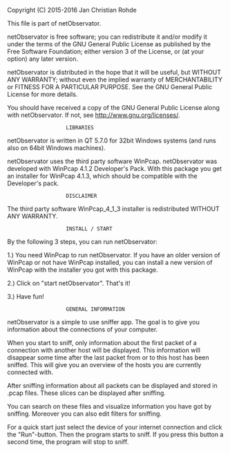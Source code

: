 Copyright (C) 2015-2016 Jan Christian Rohde

This file is part of netObservator.

netObservator is free software; you can redistribute it and/or modify it under
the terms of the GNU General Public License as published by the Free Software
Foundation; either version 3 of the License, or (at your option) any later
version.

netObservator is distributed in the hope that it will be useful, but WITHOUT
ANY WARRANTY; without even the implied warranty of MERCHANTABILITY or FITNESS
FOR A PARTICULAR PURPOSE. See the GNU General Public License for more details.

You should have received a copy of the GNU General Public License along with
netObservator. If not, see http://www.gnu.org/licenses/.



                       LIBRARIES

netObservator is written in QT 5.7.0 for 32bit Windows systems (and runs also
on 64bit Windows machines).

netObservator uses the third party software WinPcap. netObservator was
developed with WinPcap 4.1.2 Developer's Pack. With this package you get an
installer for WinPcap 4.1.3, which should be compatible with the Developer's
pack.



                       DISCLAIMER
	
The third party software WinPcap_4_1_3 installer is redistributed WITHOUT ANY
WARRANTY.


	
                       INSTALL / START
					
By the following 3 steps, you can run netObservator:

1.) You need WinPcap to run netObservator. If you have an older version of
WinPcap or not have WinPcap installed, you can install a new version of WinPcap
with the installer you got with this package.

2.) Click on "start netObservator". That's it! 

3.) Have fun!



                       GENERAL INFORMATION

netObservator is a simple to use sniffer app. The goal is to give you
information about the connections of your computer.

When you start to sniff, only information about the first packet of a
connection with another host will be displayed. This information will
disappear some time after the last packet from or to this host has been
sniffed. This will give you an overview of the hosts you are currently
connected with.

After sniffing information about all packets can be displayed and stored in
.pcap files. These slices can be displayed after sniffing.

You can search on these files and visualize information you have got by
sniffing. Moreover you can also edit filters for sniffing.

For a quick start just select the device of your internet connection and click
the "Run"-button. Then the program starts to sniff. If you press this button a
second time, the program will stop to sniff.
